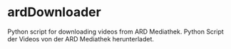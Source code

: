 ardDownloader
=============

Python script for downloading videos from ARD Mediathek. Python Script der Videos von der ARD Mediathek herunterladet.
